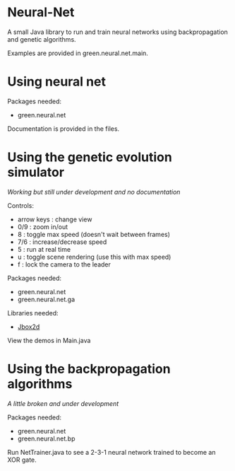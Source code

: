 # Neural-Net
A small Java library to run and train neural networks using backpropagation and genetic algorithms.

Examples are provided in green.neural.net.main.

# Using neural net
Packages needed:
- green.neural.net

Documentation is provided in the files.

# Using the genetic evolution simulator
*Working but still under development and no documentation*

Controls:
- arrow keys : change view
- 0/9 : zoom in/out
- 8 : toggle max speed (doesn't wait between frames)
- 7/6 : increase/decrease speed
- 5 : run at real time
- u : toggle scene rendering (use this with max speed)
- f : lock the camera to the leader


Packages needed:
- green.neural.net
- green.neural.net.ga

Libraries needed:
- [Jbox2d](https://github.com/jbox2d/jbox2d)

View the demos in Main.java

# Using the backpropagation algorithms
*A little broken and under development*

Packages needed:
- green.neural.net
- green.neural.net.bp

Run NetTrainer.java to see a 2-3-1 neural network trained to become an XOR gate.
